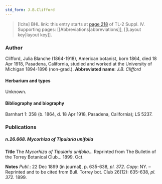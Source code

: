 ```yaml
---
std_form: J.B.Clifford
---
```


> [!cite] BHL link: this entry starts at [page 218](https://www.biodiversitylibrary.org/page/33265895) of TL-2 Suppl. IV.
> Supporting pages: [[Abbreviations|abbreviations]], [[Layout key|layout key]].

### Author

Clifford, Julia Blanche (1864-1918), American botanist, born 1864, died 18 Apr 1918, Pasadena, California, studied and worked at the University of Michigan 1894-1896 (non-grad.). 
**Abbreviated name**: *J.B. Clifford*

#### Herbarium and types

Unknown.

#### Bibliography and biography

Barnhart 1: 358 (b. 1864, d. 18 Apr 1918, Pasadena, California); LS 5237.

### Publications

##### n.26.668. Mycorhiza of Tipularia unifolia

**Title**
The *Mycorhiza of Tipularia unifolia*... Reprinted from The Bulletin of the Torrey Botanical Club... 1899. Oct.

**Notes**
*Publ*.: 22 Dec 1899 (in journal), p. 635-638, *pl. 372.* *Copy*: NY. – Reprinted and to be cited from Bull. Torrey bot. Club 26(12): 635-638, *pl. 372.* 1899.

